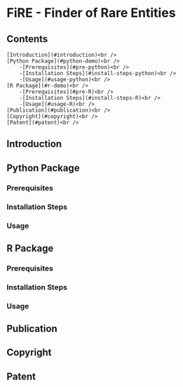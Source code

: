 
# FiRE - Finder of Rare Entities
## Contents
    [Introduction](#introduction)<br />
    [Python Package](#python-demo)<br />
        -[Prerequisites](#pre-python)<br />
        -[Installation Steps](#install-steps-python)<br />
        -[Usage](#usage-python)<br />
    [R Package](#r-demo)<br />
        -[Prerequisites](#pre-R)<br />
        -[Installation Steps](#install-steps-R)<br />
        -[Usage](#usage-R)<br />
    [Publication](#publication)<br />
    [Copyright](#copyright)<br />
    [Patent](#patent)<br />

<a name="introduction"></a>
## Introduction

<a name="python-demo"></a>
## Python Package

<a name="pre-python"></a>
### Prerequisites

<a name="install-steps-python"></a>
### Installation Steps

<a name="usage-python"></a>
### Usage

<a name="r-demo"></a>
## R Package

<a name="pre-R"></a>
### Prerequisites

<a name="install-steps-R"></a>
### Installation Steps

<a name="usage-R"></a>
### Usage

<a name="publication"></a>
## Publication

<a name="copyright"></a>
## Copyright

<a name="patent"></a>
## Patent
